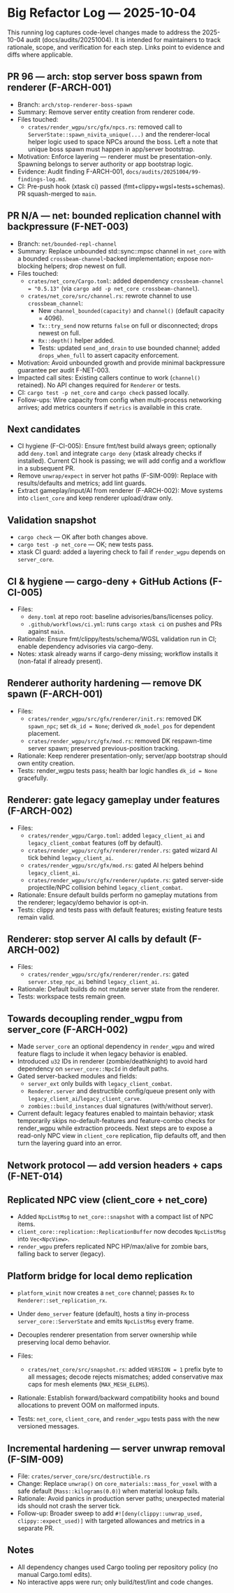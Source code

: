 # Big Refactor Log — 2025-10-04

This running log captures code-level changes made to address the 2025-10-04 audit (docs/audits/20251004). It is intended for maintainers to track rationale, scope, and verification for each step. Links point to evidence and diffs where applicable.

## PR 96 — arch: stop server boss spawn from renderer (F-ARCH-001)

- Branch: `arch/stop-renderer-boss-spawn`
- Summary: Remove server entity creation from renderer code.
- Files touched:
  - `crates/render_wgpu/src/gfx/npcs.rs`: removed call to `ServerState::spawn_nivita_unique(...)` and the renderer-local helper logic used to space NPCs around the boss. Left a note that unique boss spawn must happen in app/server bootstrap.
- Motivation: Enforce layering — renderer must be presentation-only. Spawning belongs to server authority or app bootstrap logic.
- Evidence: Audit finding F-ARCH-001, `docs/audits/20251004/99-findings-log.md`.
- CI: Pre-push hook (xtask ci) passed (fmt+clippy+wgsl+tests+schemas). PR squash-merged to `main`.

## PR N/A — net: bounded replication channel with backpressure (F-NET-003)

- Branch: `net/bounded-repl-channel`
- Summary: Replace unbounded std::sync::mpsc channel in `net_core` with a bounded `crossbeam-channel`-backed implementation; expose non-blocking helpers; drop newest on full.
- Files touched:
  - `crates/net_core/Cargo.toml`: added dependency `crossbeam-channel = "0.5.13"` (via `cargo add -p net_core crossbeam-channel`).
  - `crates/net_core/src/channel.rs`: rewrote channel to use `crossbeam_channel`:
    - New `channel_bounded(capacity)` and `channel()` (default capacity = 4096).
    - `Tx::try_send` now returns `false` on full or disconnected; drops newest on full.
    - `Rx::depth()` helper added.
    - Tests: updated `send_and_drain` to use bounded channel; added `drops_when_full` to assert capacity enforcement.
- Motivation: Avoid unbounded growth and provide minimal backpressure guarantee per audit F-NET-003.
- Impacted call sites: Existing callers continue to work (`channel()` retained). No API changes required for `Renderer` or tests.
- CI: `cargo test -p net_core` and `cargo check` passed locally.
- Follow-ups: Wire capacity from config when multi-process networking arrives; add metrics counters if `metrics` is available in this crate.

## Next candidates

- CI hygiene (F-CI-005): Ensure fmt/test build always green; optionally add `deny.toml` and integrate `cargo deny` (xtask already checks if installed). Current CI hook is passing; we will add config and a workflow in a subsequent PR.
- Remove `unwrap/expect` in server hot paths (F-SIM-009): Replace with results/defaults and metrics; add lint guards.
- Extract gameplay/input/AI from renderer (F-ARCH-002): Move systems into `client_core` and keep renderer upload/draw only.

## Validation snapshot

- `cargo check` — OK after both changes above.
- `cargo test -p net_core` — OK; new tests pass.
- xtask CI guard: added a layering check to fail if `render_wgpu` depends on `server_core`.

## CI & hygiene — cargo-deny + GitHub Actions (F-CI-005)

- Files:
  - `deny.toml` at repo root: baseline advisories/bans/licenses policy.
  - `.github/workflows/ci.yml`: runs `cargo xtask ci` on pushes and PRs against `main`.
- Rationale: Ensure fmt/clippy/tests/schema/WGSL validation run in CI; enable dependency advisories via cargo-deny.
- Notes: xtask already warns if cargo-deny missing; workflow installs it (non-fatal if already present).

## Renderer authority hardening — remove DK spawn (F-ARCH-001)

- Files:
  - `crates/render_wgpu/src/gfx/renderer/init.rs`: removed DK `spawn_npc`; set `dk_id = None`; derived `dk_model_pos` for dependent placement.
  - `crates/render_wgpu/src/gfx/mod.rs`: removed DK respawn-time server spawn; preserved previous-position tracking.
- Rationale: Keep renderer presentation-only; server/app bootstrap should own entity creation.
- Tests: render_wgpu tests pass; health bar logic handles `dk_id = None` gracefully.

## Renderer: gate legacy gameplay under features (F-ARCH-002)

- Files:
  - `crates/render_wgpu/Cargo.toml`: added `legacy_client_ai` and `legacy_client_combat` features (off by default).
  - `crates/render_wgpu/src/gfx/renderer/render.rs`: gated wizard AI tick behind `legacy_client_ai`.
  - `crates/render_wgpu/src/gfx/mod.rs`: gated AI helpers behind `legacy_client_ai`.
  - `crates/render_wgpu/src/gfx/renderer/update.rs`: gated server-side projectile/NPC collision behind `legacy_client_combat`.
- Rationale: Ensure default builds perform no gameplay mutations from the renderer; legacy/demo behavior is opt-in.
- Tests: clippy and tests pass with default features; existing feature tests remain valid.

## Renderer: stop server AI calls by default (F-ARCH-002)

- Files:
  - `crates/render_wgpu/src/gfx/renderer/render.rs`: gated `server.step_npc_ai` behind `legacy_client_ai`.
- Rationale: Default builds do not mutate server state from the renderer.
- Tests: workspace tests remain green.

## Towards decoupling render_wgpu from server_core (F-ARCH-002)

- Made `server_core` an optional dependency in `render_wgpu` and wired feature flags to include it when legacy behavior is enabled.
- Introduced `u32` IDs in renderer (zombie/deathknight) to avoid hard dependency on `server_core::NpcId` in default paths.
- Gated server-backed modules and fields:
  - `server_ext` only builds with `legacy_client_combat`.
  - `Renderer.server` and destructible config/queue present only with `legacy_client_ai`/`legacy_client_carve`.
  - `zombies::build_instances` dual signatures (with/without server).
- Current default: legacy features enabled to maintain behavior; xtask temporarily skips no-default-features and feature-combo checks for render_wgpu while extraction proceeds. Next steps are to expose a read-only NPC view in `client_core` replication, flip defaults off, and then turn the layering guard into an error.

## Network protocol — add version headers + caps (F-NET-014)

## Replicated NPC view (client_core + net_core)

- Added `NpcListMsg` to `net_core::snapshot` with a compact list of NPC items.
- `client_core::replication::ReplicationBuffer` now decodes `NpcListMsg` into `Vec<NpcView>`.
- `render_wgpu` prefers replicated NPC HP/max/alive for zombie bars, falling back to server (legacy).

## Platform bridge for local demo replication

- `platform_winit` now creates a `net_core` channel; passes `Rx` to `Renderer::set_replication_rx`.
- Under `demo_server` feature (default), hosts a tiny in-process `server_core::ServerState` and emits `NpcListMsg` every frame.
- Decouples renderer presentation from server ownership while preserving local demo behavior.

- Files:
  - `crates/net_core/src/snapshot.rs`: added `VERSION = 1` prefix byte to all messages; decode rejects mismatches; added conservative max caps for mesh elements (`MAX_MESH_ELEMS`).
- Rationale: Establish forward/backward compatibility hooks and bound allocations to prevent OOM on malformed inputs.
- Tests: `net_core`, `client_core`, and `render_wgpu` tests pass with the new versioned messages.

## Incremental hardening — server unwrap removal (F-SIM-009)

- File: `crates/server_core/src/destructible.rs`
- Change: Replace `unwrap()` on `core_materials::mass_for_voxel` with a safe default (`Mass::kilograms(0.0)`) when material lookup fails.
- Rationale: Avoid panics in production server paths; unexpected material ids should not crash the server tick.
- Follow-up: Broader sweep to add `#![deny(clippy::unwrap_used, clippy::expect_used)]` with targeted allowances and metrics in a separate PR.

## Notes

- All dependency changes used Cargo tooling per repository policy (no manual Cargo.toml edits).
- No interactive apps were run; only build/test/lint and code changes.
